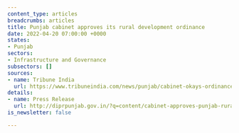 ```yaml
---
content_type: articles
breadcrumbs: articles
title: Punjab cabinet approves its rural development ordinance
date: 2022-04-20 07:00:00 +0000
states:
- Punjab
sectors:
- Infrastructure and Governance
subsectors: []
sources:
- name: Tribune India
  url: https://www.tribuneindia.com/news/punjab/cabinet-okays-ordinance-to-boost-infrastructure-in-punjabs-mandis-386087
details:
- name: Press Release
  url: http://diprpunjab.gov.in/?q=content/cabinet-approves-punjab-rural-development-amendment-ordinance-2022
is_newsletter: false

---
```

